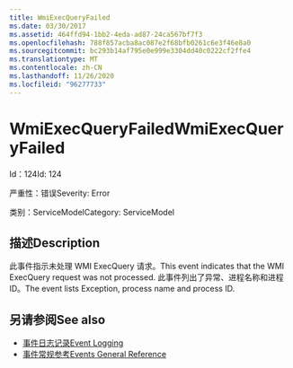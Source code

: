 ```yaml
---
title: WmiExecQueryFailed
ms.date: 03/30/2017
ms.assetid: 464ffd94-1bb2-4eda-ad87-24ca567bf7f3
ms.openlocfilehash: 788f857acba8ac087e2f68bfb0261c6e3f46e8a0
ms.sourcegitcommit: bc293b14af795e0e999e3304dd40c0222cf2ffe4
ms.translationtype: MT
ms.contentlocale: zh-CN
ms.lasthandoff: 11/26/2020
ms.locfileid: "96277733"
---
```

# <a name="wmiexecqueryfailed"></a><span data-ttu-id="37032-102">WmiExecQueryFailed</span><span class="sxs-lookup"><span data-stu-id="37032-102">WmiExecQueryFailed</span></span>

<span data-ttu-id="37032-103">Id：124</span><span class="sxs-lookup"><span data-stu-id="37032-103">Id: 124</span></span>  
  
 <span data-ttu-id="37032-104">严重性：错误</span><span class="sxs-lookup"><span data-stu-id="37032-104">Severity: Error</span></span>  
  
 <span data-ttu-id="37032-105">类别：ServiceModel</span><span class="sxs-lookup"><span data-stu-id="37032-105">Category: ServiceModel</span></span>  
  
## <a name="description"></a><span data-ttu-id="37032-106">描述</span><span class="sxs-lookup"><span data-stu-id="37032-106">Description</span></span>  

 <span data-ttu-id="37032-107">此事件指示未处理 WMI ExecQuery 请求。</span><span class="sxs-lookup"><span data-stu-id="37032-107">This event indicates that the WMI ExecQuery request was not processed.</span></span> <span data-ttu-id="37032-108">此事件列出了异常、进程名称和进程 ID。</span><span class="sxs-lookup"><span data-stu-id="37032-108">The event lists Exception, process name and process ID.</span></span>  
  
## <a name="see-also"></a><span data-ttu-id="37032-109">另请参阅</span><span class="sxs-lookup"><span data-stu-id="37032-109">See also</span></span>

- [<span data-ttu-id="37032-110">事件日志记录</span><span class="sxs-lookup"><span data-stu-id="37032-110">Event Logging</span></span>](index.md)
- [<span data-ttu-id="37032-111">事件常规参考</span><span class="sxs-lookup"><span data-stu-id="37032-111">Events General Reference</span></span>](events-general-reference.md)
